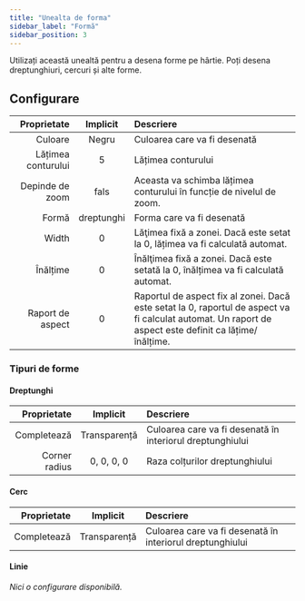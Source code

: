 ```yaml
---
title: "Unealta de forma"
sidebar_label: "Formă"
sidebar_position: 3
---
```



Utilizați această unealtă pentru a desena forme pe hârtie. Poți desena dreptunghiuri, cercuri și alte forme.

## Configurare

|        Proprietate |  Implicit  | Descriere                                                                                                                                              |
| ------------------:|:----------:|:------------------------------------------------------------------------------------------------------------------------------------------------------ |
|            Culoare |   Negru    | Culoarea care va fi desenată                                                                                                                           |
| Lățimea conturului |     5      | Lățimea conturului                                                                                                                                     |
|    Depinde de zoom |    fals    | Aceasta va schimba lățimea conturului în funcție de nivelul de zoom.                                                                                   |
|              Formă | dreptunghi | Forma care va fi desenată                                                                                                                              |
|              Width |     0      | Lăţimea fixă a zonei. Dacă este setat la 0, lățimea va fi calculată automat.                                                                           |
|           Înălțime |     0      | Înălţimea fixă a zonei. Dacă este setată la 0, înălțimea va fi calculată automat.                                                                      |
|   Raport de aspect |     0      | Raportul de aspect fix al zonei. Dacă este setat la 0, raportul de aspect va fi calculat automat. Un raport de aspect este definit ca lățime/înălțime. |

### Tipuri de forme

#### Dreptunghi

|   Proprietate |   Implicit   | Descriere                                                 |
| -------------:|:------------:|:--------------------------------------------------------- |
|   Completează | Transparență | Culoarea care va fi desenată în interiorul dreptunghiului |
| Corner radius |  0, 0, 0, 0  | Raza colțurilor dreptunghiului                            |

#### Cerc

| Proprietate |   Implicit   | Descriere                                                 |
| -----------:|:------------:|:--------------------------------------------------------- |
| Completează | Transparență | Culoarea care va fi desenată în interiorul dreptunghiului |

#### Linie

*Nici o configurare disponibilă.*
